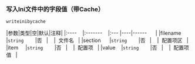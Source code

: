 ### 写入Ini文件中的字段值（带Cache）
`writeinibycache`

|参数|类型|空|默认|注释|
|:----    |:-------    |:--- |----|------      |
|filename     |`string`        |否   |    |  文件名   |
|section      |`string`        |否   |    |  配置项区   |
|item     |`string`        |否   |    |  配置项   |
|value    |`string`        |否   |    |  配置项值   |

